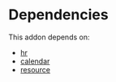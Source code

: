 # Dependencies

This addon depends on:

- [hr](https://github.com/bringout/oca-ocb-hr/tree/dc1405e12dbe76ffb119a0feb323b56ae2c58522/odoo-bringout-oca-ocb-hr)
- [calendar](https://github.com/bringout/oca-ocb-technical/tree/b0cb832ccdc7fe133266cca5b11f01ad425277b4/odoo-bringout-oca-ocb-calendar)
- [resource](https://github.com/bringout/oca-ocb-core/tree/b3e6fb998e53b9eb1bc9669d992017616c2bd7b3/odoo-bringout-oca-ocb-resource)
